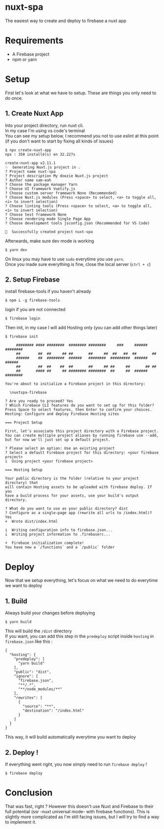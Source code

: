 # nuxt-spa

The easiest way to create and deploy to firebase a nuxt app

# Requirements
- A Firebase project
- npm or yarn

# Setup
First let's look at what we have to setup. These are things you only need to do once.
## 1. Create Nuxt App
Into your project directory, run nuxt cli.  
In my case I'm using vs code's terminal  
You can see my setup below, I recommend you not to use eslint at this point (if you don't want to start by fixing all kinds of issues)
```console
$ npx create-nuxt-app
npx : 350 installé(s) en 32.227s

create-nuxt-app v2.11.1
✨  Generating Nuxt.js project in .
? Project name nuxt-spa
? Project description My doozie Nuxt.js project
? Author name sam-eah
? Choose the package manager Yarn
? Choose UI framework Vuetify.js
? Choose custom server framework None (Recommended)
? Choose Nuxt.js modules (Press <space> to select, <a> to toggle all, <i> to invert selection)
? Choose linting tools (Press <space> to select, <a> to toggle all, <i> to invert selection)
? Choose test framework None
? Choose rendering mode Single Page App
? Choose development tools jsconfig.json (Recommended for VS Code)

🎉  Successfully created project nuxt-spa
```  
Afterwards, make sure dev mode is working
```console
$ yarn dev
```
On linux you may have to use `sudo` everytime you use `yarn`.  
Once you made sure everything is fine, close the local server (`ctrl + c`)

## 2. Setup Firebase
install firebase-tools if you haven't already
```console
$ npm i -g firebase-tools
```
login if you are not connected
```console
$ firebase login
```
Then init, in my case I will add Hosting only (you can add other things later)
```console
$ firebase init

     ######## #### ########  ######## ########     ###     ######  ########
     ##        ##  ##     ## ##       ##     ##  ##   ##  ##       ##
     ######    ##  ########  ######   ########  #########  ######  ######
     ##        ##  ##    ##  ##       ##     ## ##     ##       ## ##
     ##       #### ##     ## ######## ########  ##     ##  ######  ########

You're about to initialize a Firebase project in this directory:

  \nuxtspa-firebase

? Are you ready to proceed? Yes
? Which Firebase CLI features do you want to set up for this folder? 
Press Space to select features, then Enter to confirm your choices. 
Hosting: Configure and deploy Firebase Hosting sites

=== Project Setup

First, let's associate this project directory with a Firebase project.
You can create multiple project aliases by running firebase use --add,
but for now we'll just set up a default project.

? Please select an option: Use an existing project
? Select a default Firebase project for this directory: <your firebase project>
i  Using project <your firebase project>

=== Hosting Setup

Your public directory is the folder (relative to your project directory) that
will contain Hosting assets to be uploaded with firebase deploy. If you
have a build process for your assets, use your build's output directory.

? What do you want to use as your public directory? dist
? Configure as a single-page app (rewrite all urls to /index.html)? Yes
+  Wrote dist/index.html

i  Writing configuration info to firebase.json...
i  Writing project information to .firebaserc...

+  Firebase initialization complete!
You have now a `/functions` and a `/public` folder  
```


# Deploy
Now that we setup everything, let's focus on what we need to do everytime we want to deploy
## 1. Build  
Always build your changes before deploying  
```console
$ yarn build
```
This will build the `/dist` directory    
If you want, you can add this step in the `predeploy` script inside `hosting` in `firebase.json` like this :
```
{
  "hosting": {
    "predeploy": [
      "yarn build"
    ],
    "public": "dist",
    "ignore": [
      "firebase.json",
      "**/.*",
      "**/node_modules/**"
    ],
    "rewrites": [
      {
        "source": "**",
        "destination": "/index.html"
      }
    ]
  }
}
```
This way, it will build automatically everytime you want to deploy

## 2. Deploy !
If everything went right, you now simply need to run `firebase deploy` !
```console
$ firebase deploy
```

# Conclusion 
That was fast, right ? However this doesn't use Nuxt and Firebase to their full potential (ssr -nuxt universal mode- with firebase functions). This is slightly more complicated as I'm still facing issues, but I will try to find a way to implement it.
